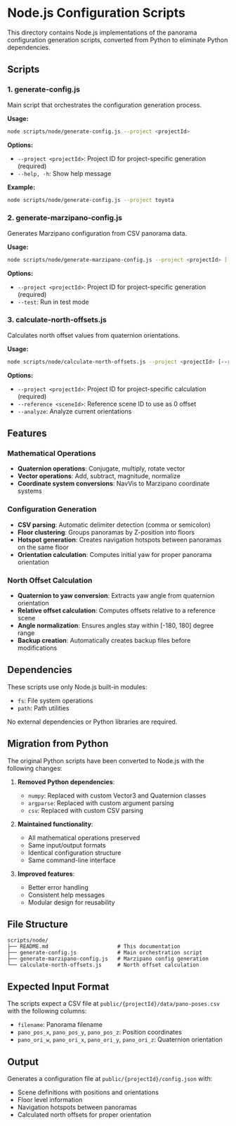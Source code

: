 # Node.js Configuration Scripts

This directory contains Node.js implementations of the panorama configuration generation scripts, converted from Python to eliminate Python dependencies.

## Scripts

### 1. generate-config.js
Main script that orchestrates the configuration generation process.

**Usage:**
```bash
node scripts/node/generate-config.js --project <projectId>
```

**Options:**
- `--project <projectId>`: Project ID for project-specific generation (required)
- `--help, -h`: Show help message

**Example:**
```bash
node scripts/node/generate-config.js --project toyota
```

### 2. generate-marzipano-config.js
Generates Marzipano configuration from CSV panorama data.

**Usage:**
```bash
node scripts/node/generate-marzipano-config.js --project <projectId> [--test]
```

**Options:**
- `--project <projectId>`: Project ID for project-specific generation (required)
- `--test`: Run in test mode

### 3. calculate-north-offsets.js
Calculates north offset values from quaternion orientations.

**Usage:**
```bash
node scripts/node/calculate-north-offsets.js --project <projectId> [--reference <sceneId>] [--analyze]
```

**Options:**
- `--project <projectId>`: Project ID for project-specific calculation (required)
- `--reference <sceneId>`: Reference scene ID to use as 0 offset
- `--analyze`: Analyze current orientations

## Features

### Mathematical Operations
- **Quaternion operations**: Conjugate, multiply, rotate vector
- **Vector operations**: Add, subtract, magnitude, normalize
- **Coordinate system conversions**: NavVis to Marzipano coordinate systems

### Configuration Generation
- **CSV parsing**: Automatic delimiter detection (comma or semicolon)
- **Floor clustering**: Groups panoramas by Z-position into floors
- **Hotspot generation**: Creates navigation hotspots between panoramas on the same floor
- **Orientation calculation**: Computes initial yaw for proper panorama orientation

### North Offset Calculation
- **Quaternion to yaw conversion**: Extracts yaw angle from quaternion orientation
- **Relative offset calculation**: Computes offsets relative to a reference scene
- **Angle normalization**: Ensures angles stay within [-180, 180] degree range
- **Backup creation**: Automatically creates backup files before modifications

## Dependencies

These scripts use only Node.js built-in modules:
- `fs`: File system operations
- `path`: Path utilities

No external dependencies or Python libraries are required.

## Migration from Python

The original Python scripts have been converted to Node.js with the following changes:

1. **Removed Python dependencies**:
   - `numpy`: Replaced with custom Vector3 and Quaternion classes
   - `argparse`: Replaced with custom argument parsing
   - `csv`: Replaced with custom CSV parsing

2. **Maintained functionality**:
   - All mathematical operations preserved
   - Same input/output formats
   - Identical configuration structure
   - Same command-line interface

3. **Improved features**:
   - Better error handling
   - Consistent help messages
   - Modular design for reusability

## File Structure

```
scripts/node/
├── README.md                      # This documentation
├── generate-config.js             # Main orchestration script
├── generate-marzipano-config.js   # Marzipano config generation
└── calculate-north-offsets.js     # North offset calculation
```

## Expected Input Format

The scripts expect a CSV file at `public/{projectId}/data/pano-poses.csv` with the following columns:

- `filename`: Panorama filename
- `pano_pos_x`, `pano_pos_y`, `pano_pos_z`: Position coordinates
- `pano_ori_w`, `pano_ori_x`, `pano_ori_y`, `pano_ori_z`: Quaternion orientation

## Output

Generates a configuration file at `public/{projectId}/config.json` with:

- Scene definitions with positions and orientations
- Floor level information
- Navigation hotspots between panoramas
- Calculated north offsets for proper orientation